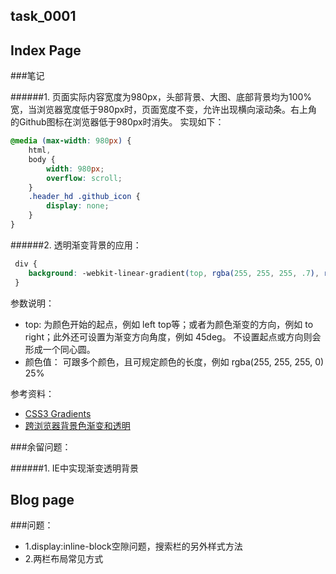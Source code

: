 ## task_0001

## Index Page

###笔记

######1. 页面实际内容宽度为980px，头部背景、大图、底部背景均为100%宽，当浏览器宽度低于980px时，页面宽度不变，允许出现横向滚动条。右上角的Github图标在浏览器低于980px时消失。
实现如下：

```css
@media (max-width: 980px) {
    html,
    body {
        width: 980px;
        overflow: scroll;
    }
    .header_hd .github_icon {
        display: none;
    }
}
```

######2. 透明渐变背景的应用：

```css
 div {
    background: -webkit-linear-gradient(top, rgba(255, 255, 255, .7), rgba(255, 255, 255, .5), rgba(255, 255, 255, 0) 25%);
 }
```

参数说明：<br/>
- top: 为颜色开始的起点，例如 left top等；或者为颜色渐变的方向，例如 to right；此外还可设置为渐变方向角度，例如 45deg。
     不设置起点或方向则会形成一个同心圆。
- 颜色值： 可跟多个颜色，且可规定颜色的长度，例如 rgba(255, 255, 255, 0) 25% 

参考资料：
- <a href="http://www.w3schools.com/css/css3_gradients.asp" target="_blank">CSS3 Gradients</a>
- <a href="http://www.75team.com/archives/174" target="_blank">跨浏览器背景色渐变和透明</a>

###余留问题：

######1. IE中实现渐变透明背景

## Blog page

###问题：
- 1.display:inline-block空隙问题，搜索栏的另外样式方法
- 2.两栏布局常见方式


